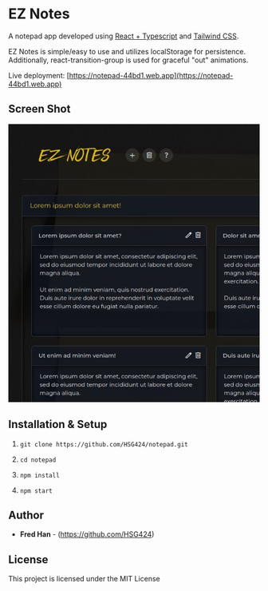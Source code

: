 # EZ Notes

A notepad app developed using [React + Typescript](https://create-react-app.dev/docs/adding-typescript/) and [Tailwind CSS](https://tailwindcss.com/).

EZ Notes is simple/easy to use and utilizes localStorage for persistence. Additionally, react-transition-group is used for graceful "out" animations.

Live deployment: [https://notepad-44bd1.web.app](https://notepad-44bd1.web.app)

## Screen Shot

![EZ Notes app screenshot](/public/ss1.png?raw=true "EZ Notes app screenshot")

## Installation & Setup

1. `git clone https://github.com/HSG424/notepad.git`

2. `cd notepad`

3. `npm install`

4. `npm start`

## Author

- **Fred Han** - (https://github.com/HSG424)

## License

This project is licensed under the MIT License

